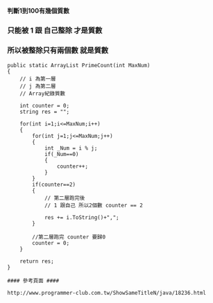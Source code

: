 #### 判斷1到100有幾個質數

### 只能被 1 跟 自己整除 才是質數
### 所以被整除只有兩個數 就是質數

    public static ArrayList PrimeCount(int MaxNum)
    {    
        // i 為第一層
        // j 為第二層
        // Array紀錄質數

        int counter = 0;
        string res = "";

        for(int i=1;i<=MaxNum;i++)
        {
            for(int j=1;j<=MaxNum;j++)
            {
                int _Num = i % j; 
                if(_Num==0)
                {
                    counter++;
                }
            }
            if(counter==2)
            {
                // 第二層跑完後
                // 1 跟自己 所以2個數 counter == 2
                
                res += i.ToString()+",";                
            }

            //第二層跑完 counter 要歸0
            counter = 0;
        }

        return res;
    }

    #### 參考頁面 ####

    http://www.programmer-club.com.tw/ShowSameTitleN/java/18236.html